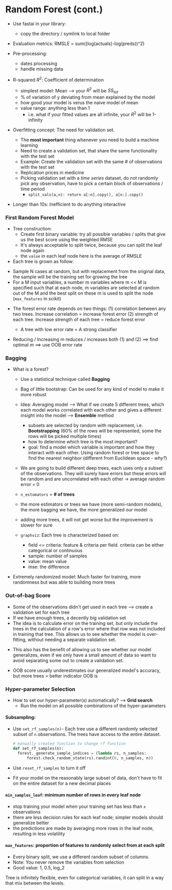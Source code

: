 # Random Forest (cont.)

- Use fastai in your library:
  + copy the directory / symlink to local folder

- Evaluation metrics: RMSLE = sum((log(actuals)-log(preds))^2)

- Pre-processing:
  + dates processing
  + handle missing data

- R-squared $R^2$: Coefficient of determination
  + simplest model: Mean --> your $R^2$ will be $SS_{tot}$
  + % of variation of y deviating from mean explained by the model
  + how good your model is verus the naive model of mean
  + value range: anything less than 1
    + i.e. what if your fitted values are all infinite, your $R^2$ will be 1-infinity


- Overfitting concept: The need for validation set.
  + The **most important** thing whenever you need to build a machine learning
  + Need to create a validation set, that share the same functionality with the test set
  + Example: Create the validation set with the same # of observations with the test set
  + Replication prices in medicine
  + Picking validation set with a *time series* dataset, do not randomly pick any observation, have to pick a certain block of observations / time period
    + ```split_vals(a,n): return a[:n].copy(), a[n:].copy()```

-   Longer than 10s: Inefficient to do anything interactive

### First Random Forest Model
- Tree construction:
  + Create first binary variable: try all possible variables / splits that give us the best score using the weighted RMSE
  + It's always acceptable to split twice, because you can split the leaf node again
  + the `value` in each leaf node here is the average of RMSLE
-  Each tree is grown as follow:
  + Sample N cases at random, but with replacement from the original data, the sample will be the training set for growing the tree
  + For a M input variables, a number m variables where m << M is specified such that at each node, m variables are selected at random out of the M and the best split on these m is used to split the node (`max_features` in scikit)

- The forest error rate depends on two things:
  (1) correlation between any two trees. Increase correlation = increase forest error
  (2) strength of each tree. Increase strength of each tree = reduce forest error
    + A tree with low error rate = A strong classifier

- Reducing / Increasing m reduces / increases both (1) and (2)
==> find optimal *m*
==> use OOB error rate

### Bagging
  - What is a forest?
    + Use a statistical technique called **Bagging**
    + Bag of little bootstrap: Can be used for any kind of model to make it more robust
    + Idea: Averaging model --> What if we create 5 different trees, which each model works correlated with each other and gives a different insight into the model --> **Ensemble** method
      + subsets are selected by random with replacement, i.e. **Bootstrapping** (60% of the rows will be represented, some the rows will be picked multiple times)
      + how to determine which tree is the most important?
      + goal: find a model which variable is important and how they interact with each other. Using random forest or tree space to find the nearest neighbor (different from Euclidean space - *why?*)
    + We are going to build different deep trees, each uses only a subset of the observations. They will surely have errors but these errors will be random and are uncorrelated with each other -> average random error = 0
    + `n_estomators` = **# of trees**
    + the more estimators or trees we have (more semi-random models), the more bagging we have, the more generalized our model
    + adding more trees, it will not get worse but the improvement is slower for sure


    + `graphviz`: Each tree is characterized based on:
        + field <= criteria: feature & criteria per field. criteria can be either categorical or continuous
        + sample: number of samples
        + value: mean value
        + mse: the difference   


- Extremely randomized model: Much faster for training, more randomness but was able to building more trees

### Out-of-bag Score
- Some of the observations didn't get used in each tree --> create a validation set for each tree
- If we have enough trees, a decently big validation set
- The idea is to calculate error on the training set, but only include the trees in the calculation of a row's error where that row was not included in training that tree. This allows us to see whether the model is over-fitting, without needing a separate validation set.

+ This also has the benefit of allowing us to see whether our model generalizes, even if we only have a small amount of data so want to avoid separating some out to create a validation set.

+ OOB score usually underestimates our generalized model's accuracy, but more trees = better indicator OOB is

### Hyper-parameter Selection
- How to set our hyper-parameter(s) automatically? --> **Grid search**
  + Run the model on all possible combinations of the hyper-parameters

#### Subsampling:
- Use `set_rf_samples(n)`- Each tree use a different randomly selected subset of `n` observations. The trees have access to the entire dataset.
    ```python
    # manually created function to change rf function
    def set_rf_samples(n):
      forest._generate_sample_indices = (lambda rs, n_samples:
          forest.check_random_state(rs).randint(0, n_samples, n))
    ```    

- Use `reset_rf_samples` to turn it off    
- Fit your model on the reasonably large subset of data, don't have to fit on the entire dataset for a new decimal places

#### `min_samples_leaf`: minimum number of rows in every leaf node
  + stop training your model when your training set has less than `x` observations
  + there are less decision rules for each leaf node; simpler models should generalize better
  + the predictions are made by averaging more rows in the leaf node, resulting in less volatility

#### `max_features`: proportion of features to randomly select from at each split
  + Every binary split, we use a different random subset of columns.
  + Note: You never remove the variables from selection
  + Good value: 1, 0.5, log_2

Tree is infinitely flexible, even for categorical variables, it can split in a way that mix between the levels.
